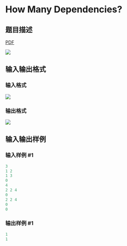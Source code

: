 # How Many Dependencies?

## 题目描述

[problemUrl]: https://uva.onlinejudge.org/index.php?option=com_onlinejudge&Itemid=8&category=21&page=show_problem&problem=1867

[PDF](https://uva.onlinejudge.org/external/109/p10926.pdf)

![](https://cdn.luogu.com.cn/upload/vjudge_pic/UVA10926/594e4bb5f1535f8dec219f2872c5fede06057c7d.png)

## 输入输出格式

### 输入格式

![](https://cdn.luogu.com.cn/upload/vjudge_pic/UVA10926/502681d1fb3cdaf976c277e96791bcb01f061d9f.png)

### 输出格式

![](https://cdn.luogu.com.cn/upload/vjudge_pic/UVA10926/f5d11cb196e71653cc706715b5338b0d3486a025.png)

## 输入输出样例

### 输入样例 #1

```cpp
3
1 2
1 3
0
4
2 2 4
0
2 2 4
0
0
```


### 输出样例 #1

```cpp
1
1
```


